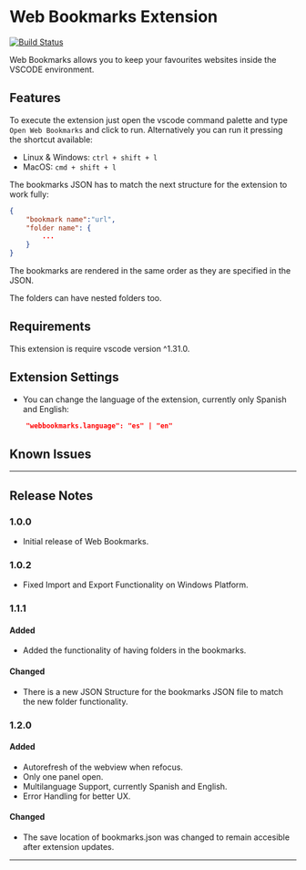 # Web Bookmarks Extension
[![Build Status](https://travis-ci.com/ULL-ESIT-GRADOII-TFG/alejandro-gonzalez-software.svg?token=PnidsgQLm74nYpn9BCGD&branch=master)](https://www.travis-ci.com/ULL-ESIT-GRADOII-TFG/alejandro-gonzalez-software)

Web Bookmarks allows you to keep your favourites websites inside the VSCODE environment. 

## Features

To execute the extension just open the vscode command palette and type <code>Open Web Bookmarks</code> and click to run. Alternatively you can run it pressing the shortcut available:

* Linux & Windows: <code>ctrl + shift + l</code>
* MacOS: <code>cmd + shift + l</code>

The bookmarks JSON has to match the next structure for the extension to work fully:

```json
{
    "bookmark name":"url",
    "folder name": { 
        ...
    }
}
```

The bookmarks are rendered in the same order as they are specified in the JSON. 

The folders can have nested folders too.

## Requirements

This extension is require vscode version ^1.31.0.

## Extension Settings

- You can change the language of the extension, currently only Spanish and English: 

```json
    "webbookmarks.language": "es" | "en"
```

## Known Issues

---

## Release Notes
### 1.0.0
- Initial release of Web Bookmarks.

### 1.0.2
- Fixed Import and Export Functionality on Windows Platform.

### 1.1.1
#### Added
- Added the functionality of having folders in the bookmarks.
#### Changed
- There is a new JSON Structure for the bookmarks JSON file to match the new folder functionality.

### 1.2.0
#### Added
- Autorefresh of the webview when refocus.
- Only one panel open.
- Multilanguage Support, currently Spanish and English.
- Error Handling for better UX.
#### Changed
- The save location of bookmarks.json was changed to remain accesible after extension updates.

-----------------------------------------------------------------------------------------------------------